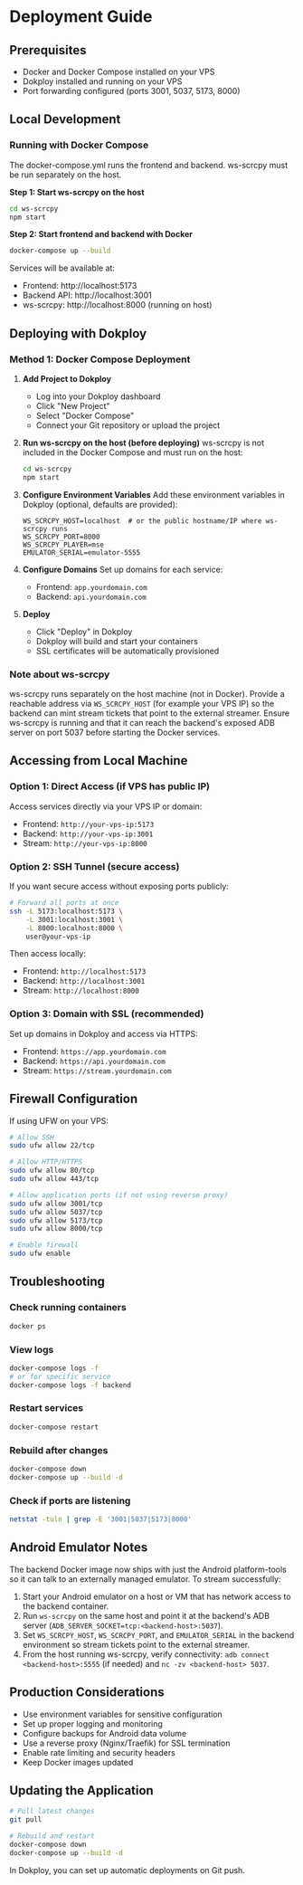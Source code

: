 # Deployment Guide

## Prerequisites

- Docker and Docker Compose installed on your VPS
- Dokploy installed and running on your VPS
- Port forwarding configured (ports 3001, 5037, 5173, 8000)

## Local Development

### Running with Docker Compose

The docker-compose.yml runs the frontend and backend. ws-scrcpy must be run separately on the host.

**Step 1: Start ws-scrcpy on the host**
```bash
cd ws-scrcpy
npm start
```

**Step 2: Start frontend and backend with Docker**
```bash
docker-compose up --build
```

Services will be available at:
- Frontend: http://localhost:5173
- Backend API: http://localhost:3001
- ws-scrcpy: http://localhost:8000 (running on host)

## Deploying with Dokploy

### Method 1: Docker Compose Deployment

1. **Add Project to Dokploy**
   - Log into your Dokploy dashboard
   - Click "New Project"
   - Select "Docker Compose"
   - Connect your Git repository or upload the project

2. **Run ws-scrcpy on the host (before deploying)**
   ws-scrcpy is not included in the Docker Compose and must run on the host:
   ```bash
   cd ws-scrcpy
   npm start
   ```

3. **Configure Environment Variables**
   Add these environment variables in Dokploy (optional, defaults are provided):
   ```
   WS_SCRCPY_HOST=localhost  # or the public hostname/IP where ws-scrcpy runs
   WS_SCRCPY_PORT=8000
   WS_SCRCPY_PLAYER=mse
   EMULATOR_SERIAL=emulator-5555
   ```

4. **Configure Domains**
   Set up domains for each service:
   - Frontend: `app.yourdomain.com`
   - Backend: `api.yourdomain.com`

5. **Deploy**
   - Click "Deploy" in Dokploy
   - Dokploy will build and start your containers
   - SSL certificates will be automatically provisioned

### Note about ws-scrcpy

ws-scrcpy runs separately on the host machine (not in Docker). Provide a reachable address via `WS_SCRCPY_HOST` (for example your VPS IP) so the backend can mint stream tickets that point to the external streamer. Ensure ws-scrcpy is running and that it can reach the backend's exposed ADB server on port 5037 before starting the Docker services.

## Accessing from Local Machine

### Option 1: Direct Access (if VPS has public IP)

Access services directly via your VPS IP or domain:
- Frontend: `http://your-vps-ip:5173`
- Backend: `http://your-vps-ip:3001`
- Stream: `http://your-vps-ip:8000`

### Option 2: SSH Tunnel (secure access)

If you want secure access without exposing ports publicly:

```bash
# Forward all ports at once
ssh -L 5173:localhost:5173 \
    -L 3001:localhost:3001 \
    -L 8000:localhost:8000 \
    user@your-vps-ip
```

Then access locally:
- Frontend: `http://localhost:5173`
- Backend: `http://localhost:3001`
- Stream: `http://localhost:8000`

### Option 3: Domain with SSL (recommended)

Set up domains in Dokploy and access via HTTPS:
- Frontend: `https://app.yourdomain.com`
- Backend: `https://api.yourdomain.com`
- Stream: `https://stream.yourdomain.com`

## Firewall Configuration

If using UFW on your VPS:

```bash
# Allow SSH
sudo ufw allow 22/tcp

# Allow HTTP/HTTPS
sudo ufw allow 80/tcp
sudo ufw allow 443/tcp

# Allow application ports (if not using reverse proxy)
sudo ufw allow 3001/tcp
sudo ufw allow 5037/tcp
sudo ufw allow 5173/tcp
sudo ufw allow 8000/tcp

# Enable firewall
sudo ufw enable
```

## Troubleshooting

### Check running containers
```bash
docker ps
```

### View logs
```bash
docker-compose logs -f
# or for specific service
docker-compose logs -f backend
```

### Restart services
```bash
docker-compose restart
```

### Rebuild after changes
```bash
docker-compose down
docker-compose up --build -d
```

### Check if ports are listening
```bash
netstat -tuln | grep -E '3001|5037|5173|8000'
```

## Android Emulator Notes

The backend Docker image now ships with just the Android platform-tools so it can talk to an externally managed emulator. To stream successfully:

1. Start your Android emulator on a host or VM that has network access to the backend container.
2. Run `ws-scrcpy` on the same host and point it at the backend's ADB server (`ADB_SERVER_SOCKET=tcp:<backend-host>:5037`).
3. Set `WS_SCRCPY_HOST`, `WS_SCRCPY_PORT`, and `EMULATOR_SERIAL` in the backend environment so stream tickets point to the external streamer.
4. From the host running ws-scrcpy, verify connectivity: `adb connect <backend-host>:5555` (if needed) and `nc -zv <backend-host> 5037`.

## Production Considerations

- Use environment variables for sensitive configuration
- Set up proper logging and monitoring
- Configure backups for Android data volume
- Use a reverse proxy (Nginx/Traefik) for SSL termination
- Enable rate limiting and security headers
- Keep Docker images updated

## Updating the Application

```bash
# Pull latest changes
git pull

# Rebuild and restart
docker-compose down
docker-compose up --build -d
```

In Dokploy, you can set up automatic deployments on Git push.
